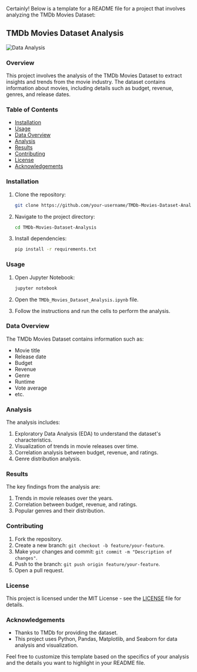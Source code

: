 Certainly! Below is a template for a README file for a project that involves analyzing the TMDb Movies Dataset:

## TMDb Movies Dataset Analysis

![Data Analysis](link-to-an-image-related-to-your-project)

### Overview

This project involves the analysis of the TMDb Movies Dataset to extract insights and trends from the movie industry. The dataset contains information about movies, including details such as budget, revenue, genres, and release dates.

### Table of Contents

- [Installation](#installation)
- [Usage](#usage)
- [Data Overview](#data-overview)
- [Analysis](#analysis)
- [Results](#results)
- [Contributing](#contributing)
- [License](#license)
- [Acknowledgements](#acknowledgements)

### Installation

1. Clone the repository:

   ```bash
   git clone https://github.com/your-username/TMDb-Movies-Dataset-Analysis.git
   ```

2. Navigate to the project directory:

   ```bash
   cd TMDb-Movies-Dataset-Analysis
   ```

3. Install dependencies:

   ```bash
   pip install -r requirements.txt
   ```

### Usage

1. Open Jupyter Notebook:

   ```bash
   jupyter notebook
   ```

2. Open the `TMDb_Movies_Dataset_Analysis.ipynb` file.

3. Follow the instructions and run the cells to perform the analysis.

### Data Overview

The TMDb Movies Dataset contains information such as:

- Movie title
- Release date
- Budget
- Revenue
- Genre
- Runtime
- Vote average
- etc.

### Analysis

The analysis includes:

1. Exploratory Data Analysis (EDA) to understand the dataset's characteristics.
2. Visualization of trends in movie releases over time.
3. Correlation analysis between budget, revenue, and ratings.
4. Genre distribution analysis.

### Results

The key findings from the analysis are:

1. Trends in movie releases over the years.
2. Correlation between budget, revenue, and ratings.
3. Popular genres and their distribution.

### Contributing

1. Fork the repository.
2. Create a new branch: `git checkout -b feature/your-feature`.
3. Make your changes and commit: `git commit -m "Description of changes"`.
4. Push to the branch: `git push origin feature/your-feature`.
5. Open a pull request.

### License

This project is licensed under the MIT License - see the [LICENSE](https://opensource.org/license/mit/) file for details.

### Acknowledgements

- Thanks to TMDb for providing the dataset.
- This project uses Python, Pandas, Matplotlib, and Seaborn for data analysis and visualization.

Feel free to customize this template based on the specifics of your analysis and the details you want to highlight in your README file.
